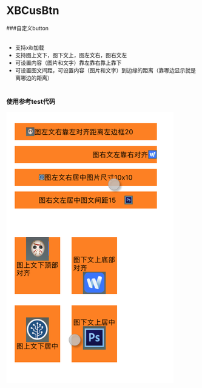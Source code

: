 # XBCusBtn<br>
###自定义button<br><br>
* 支持xib加载<br>
* 支持图上文下，图下文上，图左文右，图右文左<br>
* 可设置内容（图片和文字）靠左靠右靠上靠下<br>
* 可设置图文间距，可设置内容（图片和文字）到边缘的距离（靠哪边显示就是离哪边的距离）<br><br>

### 使用参考test代码

![image](https://github.com/huisedediao/XBCusBtn/raw/master/show.png)
